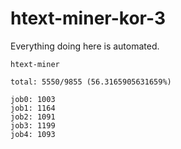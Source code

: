 # htext-miner-kor-3

Everything doing here is automated.

```
htext-miner

total: 5550/9855 (56.3165905631659%)

job0: 1003
job1: 1164
job2: 1091
job3: 1199
job4: 1093
```